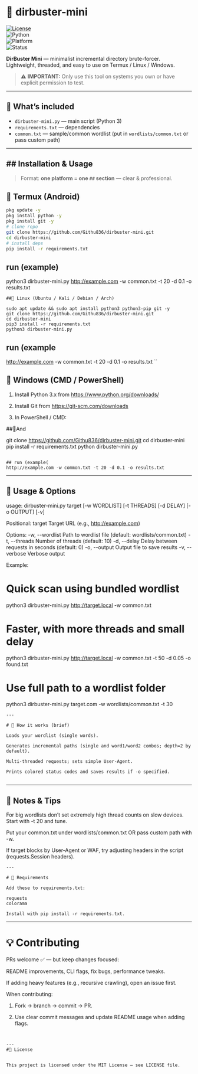 # 🔎 dirbuster-mini

[![License](https://img.shields.io/badge/license-MIT-green.svg)](LICENSE)  
![Python](https://img.shields.io/badge/Python-3.x-blue.svg)  
![Platform](https://img.shields.io/badge/Platform-Termux%20|%20Linux%20|%20Windows-lightgrey.svg)  
![Status](https://img.shields.io/badge/Status-Beta-orange.svg)

**DirBuster Mini** — minimalist incremental directory brute-forcer.  
Lightweight, threaded, and easy to use on Termux / Linux / Windows.

> ⚠️ **IMPORTANT:** Only use this tool on systems you own or have explicit permission to test.

---

## 🔧 What’s included
- `dirbuster-mini.py` — main script (Python 3)
- `requirements.txt` — dependencies
- `common.txt` — sample/common wordlist (put in `wordlists/common.txt` or pass custom path)

---

## ## Installation & Usage

> Format: **one platform = one `##` section** — clear & professional.

## 🔹 Termux (Android)
```bash
pkg update -y
pkg install python -y
pkg install git -y
# clone repo
git clone https://github.com/Githu836/dirbuster-mini.git
cd dirbuster-mini
# install deps
pip install -r requirements.txt
```
## run (example)
python3 dirbuster-mini.py http://example.com -w common.txt -t 20 -d 0.1 -o results.txt
```
##🔹 Linux (Ubuntu / Kali / Debian / Arch)

sudo apt update && sudo apt install python3 python3-pip git -y
git clone https://github.com/Githu836/dirbuster-mini.git
cd dirbuster-mini
pip3 install -r requirements.txt
python3 dirbuster-mini.py
```
## run (example
http://example.com -w common.txt -t 20 -d 0.1 -o results.txt
``
## 🔹 Windows (CMD / PowerShell)

1. Install Python 3.x from https://www.python.org/downloads/


2. Install Git from https://git-scm.com/downloads


3. In PowerShell / CMD:

 ##🔹And

git clone https://github.com/Githu836/dirbuster-mini.git
cd dirbuster-mini
pip install -r requirements.txt
python dirbuster-mini.py 
```

## run (example(
http://example.com -w common.txt -t 20 -d 0.1 -o results.txt
```

---

## 🧭 Usage & Options

usage: dirbuster-mini.py target [-w WORDLIST] [-t THREADS] [-d DELAY] [-o OUTPUT] [-v]

Positional:
  target                Target URL (e.g., http://example.com)

Options:
  -w, --wordlist        Path to wordlist file (default: wordlists/common.txt)
  -t, --threads         Number of threads (default: 10)
  -d, --delay           Delay between requests in seconds (default: 0)
  -o, --output          Output file to save results
  -v, --verbose         Verbose output

Example:

# Quick scan using bundled wordlist
python3 dirbuster-mini.py http://target.local -w common.txt

# Faster, with more threads and small delay
python3 dirbuster-mini.py http://target.local -w common.txt -t 50 -d 0.05 -o found.txt

# Use full path to a wordlist folder
python3 dirbuster-mini.py target.com -w wordlists/common.txt -t 30

```
---

# 🧩 How it works (brief)

Loads your wordlist (single words).

Generates incremental paths (single and word1/word2 combos; depth=2 by default).

Multi-threaded requests; sets simple User-Agent.

Prints colored status codes and saves results if -o specified.


```
---

## 📝 Notes & Tips

For big wordlists don’t set extremely high thread counts on slow devices. Start with -t 20 and tune.

Put your common.txt under wordlists/common.txt OR pass custom path with -w.

If target blocks by User-Agent or WAF, try adjusting headers in the script (requests.Session headers).


```
---

# 📎 Requirements

Add these to requirements.txt:

requests
colorama

Install with pip install -r requirements.txt.

```
---

# 💡 Contributing

PRs welcome ✅ — but keep changes focused:

README improvements, CLI flags, fix bugs, performance tweaks.

If adding heavy features (e.g., recursive crawling), open an issue first.


When contributing:

1. Fork → branch → commit → PR.


2. Use clear commit messages and update README usage when adding flags.

```


---
#🧾 License


This project is licensed under the MIT License — see LICENSE file.
